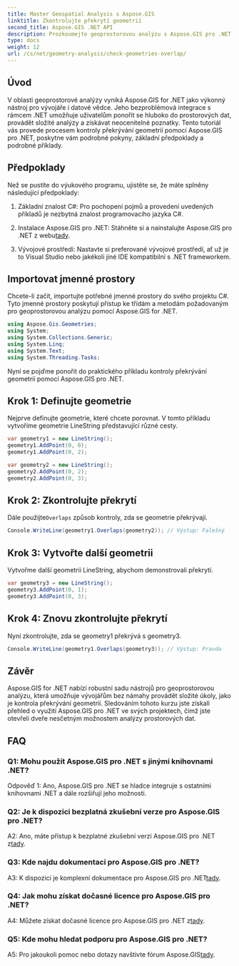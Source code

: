 ```yaml
---
title: Master Geospatial Analysis s Aspose.GIS
linktitle: Zkontrolujte překrytí geometrií
second_title: Aspose.GIS .NET API
description: Prozkoumejte geoprostorovou analýzu s Aspose.GIS pro .NET. Naučte se, jak zkontrolovat, jak se geometrie překrývají, pomocí podrobných pokynů.
type: docs
weight: 12
url: /cs/net/geometry-analysis/check-geometries-overlap/
---
```

## Úvod

V oblasti geoprostorové analýzy vyniká Aspose.GIS for .NET jako výkonný nástroj pro vývojáře i datové vědce. Jeho bezproblémová integrace s rámcem .NET umožňuje uživatelům ponořit se hluboko do prostorových dat, provádět složité analýzy a získávat neocenitelné poznatky. Tento tutoriál vás provede procesem kontroly překrývání geometrií pomocí Aspose.GIS pro .NET, poskytne vám podrobné pokyny, základní předpoklady a podrobné příklady.

## Předpoklady

Než se pustíte do výukového programu, ujistěte se, že máte splněny následující předpoklady:

1. Základní znalost C#: Pro pochopení pojmů a provedení uvedených příkladů je nezbytná znalost programovacího jazyka C#.

2.  Instalace Aspose.GIS pro .NET: Stáhněte si a nainstalujte Aspose.GIS pro .NET z webu[tady](https://releases.aspose.com/gis/net/).

3. Vývojové prostředí: Nastavte si preferované vývojové prostředí, ať už je to Visual Studio nebo jakékoli jiné IDE kompatibilní s .NET frameworkem.

## Importovat jmenné prostory

Chcete-li začít, importujte potřebné jmenné prostory do svého projektu C#. Tyto jmenné prostory poskytují přístup ke třídám a metodám požadovaným pro geoprostorovou analýzu pomocí Aspose.GIS for .NET.

```csharp
using Aspose.Gis.Geometries;
using System;
using System.Collections.Generic;
using System.Linq;
using System.Text;
using System.Threading.Tasks;
```

Nyní se pojďme ponořit do praktického příkladu kontroly překrývání geometrií pomocí Aspose.GIS pro .NET.

## Krok 1: Definujte geometrie

Nejprve definujte geometrie, které chcete porovnat. V tomto příkladu vytvoříme geometrie LineString představující různé cesty.

```csharp
var geometry1 = new LineString();
geometry1.AddPoint(0, 0);
geometry1.AddPoint(0, 2);

var geometry2 = new LineString();
geometry2.AddPoint(0, 2);
geometry2.AddPoint(0, 3);
```

## Krok 2: Zkontrolujte překrytí

 Dále použijte`Overlaps` způsob kontroly, zda se geometrie překrývají.

```csharp
Console.WriteLine(geometry1.Overlaps(geometry2)); // Výstup: Falešný
```

## Krok 3: Vytvořte další geometrii

Vytvořme další geometrii LineString, abychom demonstrovali překrytí.

```csharp
var geometry3 = new LineString();
geometry3.AddPoint(0, 1);
geometry3.AddPoint(0, 3);
```

## Krok 4: Znovu zkontrolujte překrytí

Nyní zkontrolujte, zda se geometry1 překrývá s geometry3.

```csharp
Console.WriteLine(geometry1.Overlaps(geometry3)); // Výstup: Pravda
```

## Závěr

Aspose.GIS for .NET nabízí robustní sadu nástrojů pro geoprostorovou analýzu, která umožňuje vývojářům bez námahy provádět složité úkoly, jako je kontrola překrývání geometrií. Sledováním tohoto kurzu jste získali přehled o využití Aspose.GIS pro .NET ve svých projektech, čímž jste otevřeli dveře nesčetným možnostem analýzy prostorových dat.

## FAQ

### Q1: Mohu použít Aspose.GIS pro .NET s jinými knihovnami .NET?

Odpověď 1: Ano, Aspose.GIS pro .NET se hladce integruje s ostatními knihovnami .NET a dále rozšiřují jeho možnosti.

### Q2: Je k dispozici bezplatná zkušební verze pro Aspose.GIS pro .NET?

 A2: Ano, máte přístup k bezplatné zkušební verzi Aspose.GIS pro .NET z[tady](https://releases.aspose.com/).

### Q3: Kde najdu dokumentaci pro Aspose.GIS pro .NET?

 A3: K dispozici je komplexní dokumentace pro Aspose.GIS pro .NET[tady](https://reference.aspose.com/gis/net/).

### Q4: Jak mohu získat dočasné licence pro Aspose.GIS pro .NET?

 A4: Můžete získat dočasné licence pro Aspose.GIS pro .NET z[tady](https://purchase.aspose.com/temporary-license/).

### Q5: Kde mohu hledat podporu pro Aspose.GIS pro .NET?

A5: Pro jakoukoli pomoc nebo dotazy navštivte fórum Aspose.GIS[tady](https://forum.aspose.com/c/gis/33).